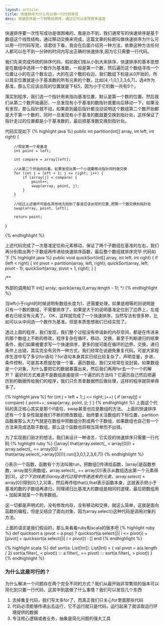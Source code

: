```yaml
---
layout: article
title: 快速排序为什么可以用一行代码写完
desc: 快速排序是一个特殊的排序，通过它可以发现很多道道
---
```


快速排序要一次性写成功是很困难的，我是办不到，我们通常写的快速排序是基于数组这个线性结构，通过移动交换来完成，这篇文章的标题叫做快速排序为什么可以用一行代码写完，请君往下看，我会在后面介绍另一种方法，依靠这种方法任何人都可以在不到一分钟的时间内写出正确的快速排序,因为它只需要一行代码。



我们先来完成传统的排序代码，假如我们按从小到大来排序，快速排序的基本思想是在数组中选择一个数作为基准数，一般是第一个数，然后遍历这个数组寻找一个位置让小的在这个数左边，大的在这个数的右边，我们数组下标是从0开始的，所以其实位置就是小于基准数的所有元素的个数，比如[4,-1,0,1,2,3,6,7]，选4作为基准，那么它应该出现的位置就是下标5，因为小于它的数一共有5个。

落实到程序，我们选一个指针用来指向基准位置，默认是第一个数的位置，然后我们从第二个数开始遍历，一旦发现有小于基准的数指针就要向后移动一下，如果没有发现，那么指针就不动，如果直到最后指针都没动说明这个数组第二个数开始都是大于第一个数的，同时一旦发现有小于基准的数就要交换到指针处，这样保证了指针走过的位置都是小于基准数的，最后把基准数交换到指针处。

代码实现如下
{% highlight java %}
public int partition(int[] array, int left, int right) {

        //假定第一个是基准
        int point = left;

        int compare = array[left];

        //从第二个开始向后看，如果发现比第一个小就要移动指针同时做交换
        for (int j = left + 1; j <= right; j++) {
            if (array[j] < compare) {
                point++;
                swap(array, point, j);
            }
        }

        //经过上述循环可能在其他地方找到了基准应该出现的位置,把第一个数交换到指针处
        swap(array, point, left);

        return point;
 }

{% endhighlight %}

上述代码完成了一次基准定位和元素移动，保证了两个子数组在基准的左右，我们再分别取出两个子数组再传递给快速排序函数，最后整个数组就排序完毕
代码如下
{% highlight java %}
public void quickSort(int[] array, int left, int right) {
        if (left < right) {
            int pivot = partition(array, left, right);
            quickSort(array, left, pivot - 1);
            quickSort(array, pivot + 1, right);
        }
}

/**

外部的调用如下
int[] array;
quick(array,0,array.length - 1);
*/
{% endhighlight %}


当left小于right的时候说明有数组长度为1，还需要处理，如果是相等的则说明是只有一个数的数组，不需要排序了，如果是大于的说明基准定位到了边界上，左或者右已经没有元素了。
OK，这样就完成了一个快速排序，当然写法有很多种，比如可以从中间选一个数作为基准。但是本质思想我们已经实现了。


透过上面的程序，我们发现，我们整个过程没有申请新的内存空间，都是在传进来的那个数组上不断的修改，程序复杂在循环，移动，交换，甚至于判断递归的结束条件，我们如果被要求写一个快速排序，更多的就可能在循环的边界，交换，递归条件上出错，其实完全有另外一种方式，我们经常在说避免重复代码，可是大家程序生涯中写了多少for语句？for语句本身其实已经比较复杂了，声明变量，步进，条件控制，可是其本质就在做一个事，遍历数组，我们又经常在说封装，如果数组是一个对象，为什么要把它的数据暴露出来，然后我们再用for去一个一个的解开？ 最好的方式难道不是数组直接提供一个遍历的方法吗？它遍历自己然后把遍历到的数据传给我们的程序，我们只负责拿数据然后做处理，这样的程序就简单得多了。

{% highlight java %}
for (int j = left + 1; j <= right; j++) {
            if (array[j] < compare) {
                point++;
                swap(array, point, j);
            }
}
{% endhighlight %}
上面这个代码的真正核心其实是那个if语句，swap甚至也应是数组的方法。
上面的快速排序还有一个复杂性就是我们不断的修改数组，始终要关注数组的下标位置，partition函数废那么大力气就是在数组中把数组分割成两个子数组，如果数组也自己有一个方法来完成选取子数组，那么这个函数也将相当简单而不出错。


为了实现我们刚才的想法，我们来设计一种语言，它实现的快速排序只需要一行代码
{% highlight ruby %}
{|array| that(array.select(_ < array[0])) + array.select(_ == array[0]) + that(array.select(_>array[0]))}.run([3,0,1,2,3,6,7])
{% endhighlight %}

{}表示一个函数，函数有个方法叫做run，把数组[]传递给函数，|array|是函数参数，array就引用数组，array.select(_ == array[0])表示从数组选出第一个元素得到[3]，_这个下划线表示array迭代过程中传递进来的元素，array.select(_ < array[0])得到[0,1,2,3]素，然后再传给that(),that表示函数本身，这就表示把小于基准的数的子数组再递归，同理递归比基准大的数组是相同的道理，最后把数组用 + 加起来就是一个有序数组。

这一切都是声明式的，没有修改内存，没有移动和交换，就这么简单，这就是面向函数的编程，但是又结合了面向对象，因为array.select()这种代码是调用对象的方法。


上面的语言是我们假设的，那么来看看ruby和scala的版本吧
{% highlight ruby %}
def quicksort a
  (pivot = a.pop) ? quicksort(a.select{|i| i <= pivot}) + [pivot] + quicksort(a.select{|i| i > pivot}) : []
end
{% endhighlight %}


{% highlight scala %}
def sort(a: List[Int]): List[Int] = {
  val pivot = a(a.length / 2)
  sort(a.filter(_ < pivot)) ::: a.filter(_ == pivot) ::: sort(a.filter(_ > pivot))
}
{% endhighlight %}

### 为什么这是可行的？

为什么解决一个问题存在两个完全不同的方式？我们从最开始非常繁琐的版本可以简化到只要一行代码，这其中到底做了什么事情？我们可以发现几个东西

1. 去掉重复代码，我们写太多for了，而真正我们只关心for里面那些代码
2. 代码必须能够传递出去运行，它不运行就只是代码，运行起来了就读取运行环境提供的数据
3. 专注核心逻辑或者业务，抽象是简化问题的强大工具




